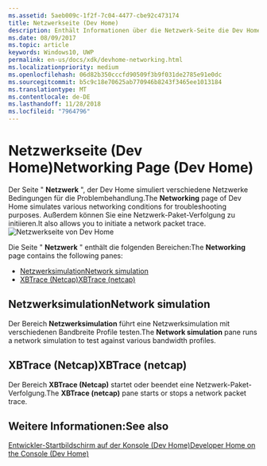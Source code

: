 ```yaml
---
ms.assetid: 5aeb009c-1f2f-7c04-4477-cbe92c473174
title: Netzwerkseite (Dev Home)
description: Enthält Informationen über die Netzwerk-Seite die Dev Home-App für Xbox One.
ms.date: 08/09/2017
ms.topic: article
keywords: Windows10, UWP
permalink: en-us/docs/xdk/devhome-networking.html
ms.localizationpriority: medium
ms.openlocfilehash: 06d82b350cccfd90509f3b9f031de2785e91e0dc
ms.sourcegitcommit: b5c9c18e70625ab770946b8243f3465ee1013184
ms.translationtype: MT
ms.contentlocale: de-DE
ms.lasthandoff: 11/28/2018
ms.locfileid: "7964796"
---
```

# <a name="networking-page-dev-home"></a><span data-ttu-id="0db02-104">Netzwerkseite (Dev Home)</span><span class="sxs-lookup"><span data-stu-id="0db02-104">Networking Page (Dev Home)</span></span>
   
  
<span data-ttu-id="0db02-105">Der Seite " **Netzwerk** ", der Dev Home simuliert verschiedene Netzwerke Bedingungen für die Problembehandlung.</span><span class="sxs-lookup"><span data-stu-id="0db02-105">The **Networking** page of Dev Home simulates various networking conditions for troubleshooting purposes.</span></span> <span data-ttu-id="0db02-106">Außerdem können Sie eine Netzwerk-Paket-Verfolgung zu initiieren.</span><span class="sxs-lookup"><span data-stu-id="0db02-106">It also allows you to initiate a network packet trace.</span></span>   
 ![Netzwerkseite von Dev Home](images/devhome_networking.png)   
  
<span data-ttu-id="0db02-108">Die Seite " **Netzwerk** " enthält die folgenden Bereichen:</span><span class="sxs-lookup"><span data-stu-id="0db02-108">The **Networking** page contains the following panes:</span></span>   
 
   *  [<span data-ttu-id="0db02-109">Netzwerksimulation</span><span class="sxs-lookup"><span data-stu-id="0db02-109">Network simulation</span></span>](#ID4EEB)  
   *  [<span data-ttu-id="0db02-110">XBTrace (Netcap)</span><span class="sxs-lookup"><span data-stu-id="0db02-110">XBTrace (netcap)</span></span>](#ID4EOB)  

 
<a id="ID4EEB"></a>

   

## <a name="network-simulation"></a><span data-ttu-id="0db02-111">Netzwerksimulation</span><span class="sxs-lookup"><span data-stu-id="0db02-111">Network simulation</span></span>  
   
  
<span data-ttu-id="0db02-112">Der Bereich **Netzwerksimulation** führt eine Netzwerksimulation mit verschiedenen Bandbreite Profile testen.</span><span class="sxs-lookup"><span data-stu-id="0db02-112">The **Network simulation** pane runs a network simulation to test against various bandwidth profiles.</span></span>   
  
<a id="ID4EOB"></a>

   

## <a name="xbtrace-netcap"></a><span data-ttu-id="0db02-113">XBTrace (Netcap)</span><span class="sxs-lookup"><span data-stu-id="0db02-113">XBTrace (netcap)</span></span>  
   
  
<span data-ttu-id="0db02-114">Der Bereich **XBTrace (Netcap)** startet oder beendet eine Netzwerk-Paket-Verfolgung.</span><span class="sxs-lookup"><span data-stu-id="0db02-114">The **XBTrace (netcap)** pane starts or stops a network packet trace.</span></span>   
  
<a id="ID4E2B"></a>

   

## <a name="see-also"></a><span data-ttu-id="0db02-115">Weitere Informationen:</span><span class="sxs-lookup"><span data-stu-id="0db02-115">See also</span></span>  
 [<span data-ttu-id="0db02-116">Entwickler-Startbildschirm auf der Konsole (Dev Home)</span><span class="sxs-lookup"><span data-stu-id="0db02-116">Developer Home on the Console (Dev Home)</span></span>](dev-home.md)

  